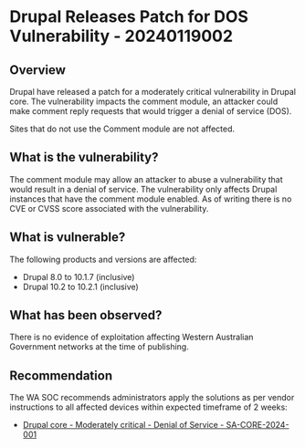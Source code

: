 # Drupal Releases Patch for DOS Vulnerability - 20240119002

## Overview

Drupal have released a patch for a moderately critical vulnerability in Drupal core. The vulnerability impacts the comment module, an attacker could make comment reply requests that would trigger a denial of service (DOS).

Sites that do not use the Comment module are not affected.

## What is the vulnerability?

The comment module may allow an attacker to abuse a vulnerability that would result in a denial of service. The vulnerability only affects Drupal instances that have the comment module enabled. As of writing there is no CVE or CVSS score associated with the vulnerability.

## What is vulnerable?

The following products and versions are affected:

- Drupal 8.0 to 10.1.7 (inclusive)
- Drupal 10.2 to 10.2.1 (inclusive)


## What has been observed?

There is no evidence of exploitation affecting Western Australian Government networks at the time of publishing.

## Recommendation

The WA SOC recommends administrators apply the solutions as per vendor instructions to all affected devices within expected timeframe of 2 weeks:

- [Drupal core - Moderately critical - Denial of Service - SA-CORE-2024-001](https://www.drupal.org/sa-core-2024-001)